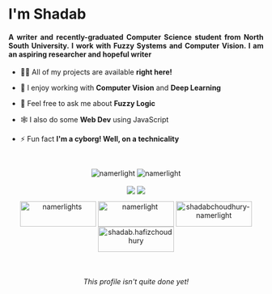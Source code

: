 <h1 align="justify">I'm Shadab</h1>  
<h4 align="justify">A writer and recently-graduated Computer Science student from North South University. I work with Fuzzy Systems and Computer Vision. I am an aspiring researcher and hopeful writer</h4>  
  
- 👨‍💻 All of my projects are available **right here!**

- 👀 I enjoy working with **Computer Vision** and **Deep Learning**

- 💬 Feel free to ask me about **Fuzzy Logic**

- 🕸️ I also do some **Web Dev** using JavaScript

- ⚡ Fun fact **I'm a cyborg! Well, on a technicality**

<br>
  
<p align="center"><img src="https://github-readme-stats.vercel.app/api/top-langs/?username=namerlight&langs_count=3" alt="namerlight" /> <img src="https://github-readme-stats.vercel.app/api?username=namerlight&show_icons=true" alt="namerlight" /> </p> 
<p align="center">    </p> 

<p align="center" href="https://github.com/Namerlight/Namerlight">
  <img align="center" src="https://github-readme-stats.vercel.app/api/top-langs/?username=namerlight&langs_count=6&layout=compact" /> <img align="center" src="https://github-readme-stats.vercel.app/api?username=namerlight&show_icons=true&hide=contribs" />
</a>



<br>
<p align="center">  
<a href="https://dev.to/namerlights" target="blank"><img align="center" src="https://cdn.jsdelivr.net/npm/simple-icons@3.0.1/icons/dev-dot-to.svg" alt="namerlights" height="50" width="150" /></a>  
<a href="https://twitter.com/namerlight" target="blank"><img align="center" src="https://cdn.jsdelivr.net/npm/simple-icons@3.0.1/icons/twitter.svg" alt="namerlight" height="50" width="150" /></a>  
<a href="https://linkedin.com/in/shadabchoudhury-namerlight" target="blank"><img align="center" src="https://cdn.jsdelivr.net/npm/simple-icons@3.0.1/icons/linkedin.svg" alt="shadabchoudhury-namerlight" height="50" width="150" /></a>  
<a href="https://fb.com/shadab.hafizchoudhury" target="blank"><img align="center" src="https://cdn.jsdelivr.net/npm/simple-icons@3.0.1/icons/facebook.svg" alt="shadab.hafizchoudhury" height="50" width="150" /></a>  
</p>

<br>

<h6 align="center">This profile isn't quite done yet!</h4>  
